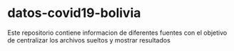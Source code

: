 # datos-covid19-bolivia
Este repositorio contiene informacion de diferentes fuentes con el objetivo de centralizar los archivos sueltos y mostrar resultados 
